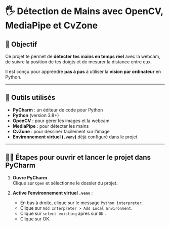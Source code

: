 # 🖐 Détection de Mains avec OpenCV, MediaPipe et CvZone

## 🎯 Objectif

Ce projet te permet de **détecter tes mains en temps réel** avec la webcam, de suivre la position de tes doigts et de mesurer la distance entre eux.

Il est conçu pour apprendre **pas à pas** à utiliser la **vision par ordinateur** en Python.

---

## 🧰 Outils utilisés

- **PyCharm** : un éditeur de code pour Python
- **Python** (version 3.8+)
- **OpenCV** : pour gérer les images et la webcam
- **MediaPipe** : pour détecter les mains
- **CvZone** : pour dessiner facilement sur l’image
- **Environnement virtuel (`.venv`)** déjà configuré dans le projet

---

## 🧑‍🏫 Étapes pour ouvrir et lancer le projet dans PyCharm

1. **Ouvre PyCharm**  
   Clique sur `Open` et sélectionne le dossier du projet.

2. **Active l’environnement virtuel `.venv`** :
   - En bas à droite, clique sur le message `Python interpreter`.
   - Clique sur `Add Interpreter > Add Local Environment`.
   - Clique sur `select existing` apres sur  `OK` .
   - Clique sur OK.
